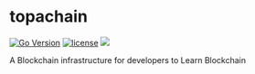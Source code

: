 # topachain
[![Go Version](https://img.shields.io/badge/go-1.10.3-blue.svg)](https://golang.org)
[![license](https://img.shields.io/hexpm/l/plug.svg)](https://github.com/mintzhao/topachain/blob/master/LICENSE)
[![](https://tokei.rs/b1/github/mintzhao/topachain?category=lines)](https://github.com/mintzhao/topachain)

A Blockchain infrastructure for developers to Learn Blockchain
